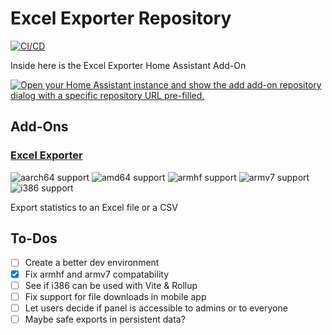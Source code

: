 # Excel Exporter Repository

[![CI/CD](https://github.com/DerLev/excel-exporter/actions/workflows/integration-deployment.yaml/badge.svg?branch=main&event=push)](https://github.com/DerLev/excel-exporter/actions/workflows/integration-deployment.yaml)

Inside here is the Excel Exporter Home Assistant Add-On

[![Open your Home Assistant instance and show the add add-on repository dialog with a specific repository URL pre-filled.](https://my.home-assistant.io/badges/supervisor_add_addon_repository.svg)](https://my.home-assistant.io/redirect/supervisor_add_addon_repository/?repository_url=https%3A%2F%2Fgithub.com%2FDerLev%2Fexcel-exporter)

## Add-Ons

### [Excel Exporter](./excel-exporter)

![aarch64 support](https://img.shields.io/badge/aarch64-yes-green)
![amd64 support](https://img.shields.io/badge/amd64-yes-green)
![armhf support](https://img.shields.io/badge/armhf-yes-green)
![armv7 support](https://img.shields.io/badge/armv7-yes-green)
![i386 support](https://img.shields.io/badge/i386-no-red)

Export statistics to an Excel file or a CSV

## To-Dos

* [ ] Create a better dev environment
* [x] Fix armhf and armv7 compatability
* [ ] See if i386 can be used with Vite & Rollup
* [ ] Fix support for file downloads in mobile app
* [ ] Let users decide if panel is accessible to admins or to everyone
* [ ] Maybe safe exports in persistent data?
